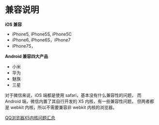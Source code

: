 # 兼容说明

**iOS 兼容**

- iPhone5, iPhone5S, iPhone5C
- iPhone6, iPhone6S，iPhone7
- iPhone7S，

**Android 兼容四大产品**

- 小米
- 华为
- 魅族
- 三星

对于微信来说，iOS 端都是使用 safari，基本没有什么兼容性的问题，
而 Android 端，微信内置了其自行开发的 X5 内核，有一些兼容性问题，
但两者都是 webkit 内核，所以不需要兼容非 webkit 内核的浏览器。

[QQ浏览器X5内核问题汇总](http://www.qianduan.net/qqliu-lan-qi-x5nei-he-wen-ti-hui-zong/)
